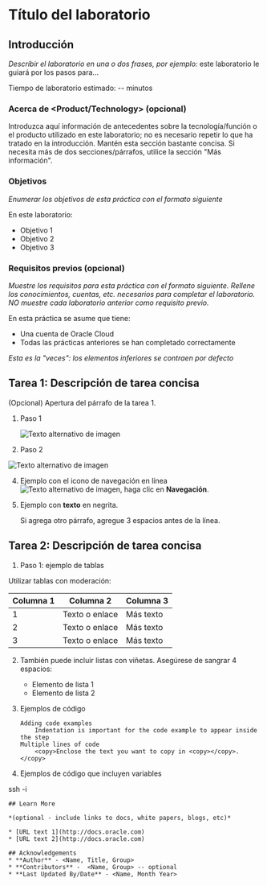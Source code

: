 # Título del laboratorio

## Introducción

_Describir el laboratorio en una o dos frases, por ejemplo:_ este laboratorio le guiará por los pasos para...

Tiempo de laboratorio estimado: -- minutos

### Acerca de <Product/Technology> (opcional)

Introduzca aquí información de antecedentes sobre la tecnología/función o el producto utilizado en este laboratorio; no es necesario repetir lo que ha tratado en la introducción. Mantén esta sección bastante concisa. Si necesita más de dos secciones/párrafos, utilice la sección "Más información".

### Objetivos

_Enumerar los objetivos de esta práctica con el formato siguiente_

En este laboratorio:

*   Objetivo 1
*   Objetivo 2
*   Objetivo 3

### Requisitos previos (opcional)

_Muestre los requisitos para esta práctica con el formato siguiente. Rellene los conocimientos, cuentas, etc. necesarios para completar el laboratorio. NO muestre cada laboratorio anterior como requisito previo._

En esta práctica se asume que tiene:

*   Una cuenta de Oracle Cloud
*   Todas las prácticas anteriores se han completado correctamente

_Esta es la "veces": los elementos inferiores se contraen por defecto_

## Tarea 1: Descripción de tarea concisa

(Opcional) Apertura del párrafo de la tarea 1.

1.  Paso 1
    
    ![Texto alternativo de imagen](images/sample1.png)
    
2.  Paso 2
    

![Texto alternativo de imagen](images/sample1.png)

4.  Ejemplo con el icono de navegación en línea ![Texto alternativo de imagen](images/sample2.png), haga clic en **Navegación**.
    
5.  Ejemplo con **texto** en negrita.
    
    Si agrega otro párrafo, agregue 3 espacios antes de la línea.
    

## Tarea 2: Descripción de tarea concisa

1.  Paso 1: ejemplo de tablas

Utilizar tablas con moderación:

| Columna 1 | Columna 2 | Columna 3 |
| --- | --- | --- |
| 1 | Texto o enlace | Más texto |
| 2 | Texto o enlace | Más texto |
| 3 | Texto o enlace | Más texto |

2.  También puede incluir listas con viñetas. Asegúrese de sangrar 4 espacios:
    
    *   Elemento de lista 1
    *   Elemento de lista 2
3.  Ejemplos de código
    
        Adding code examples
        	Indentation is important for the code example to appear inside the step
        Multiple lines of code
        	<copy>Enclose the text you want to copy in <copy></copy>.</copy>
        
4.  Ejemplos de código que incluyen variables
    

ssh -i

    
    ## Learn More
    
    *(optional - include links to docs, white papers, blogs, etc)*
    
    * [URL text 1](http://docs.oracle.com)
    * [URL text 2](http://docs.oracle.com)
    
    ## Acknowledgements
    * **Author** - <Name, Title, Group>
    * **Contributors** -  <Name, Group> -- optional
    * **Last Updated By/Date** - <Name, Month Year>